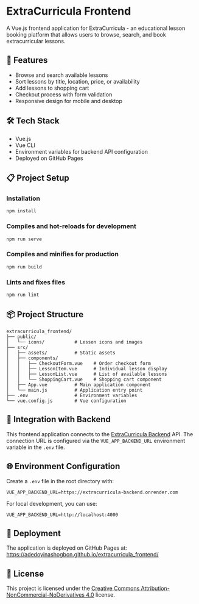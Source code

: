 # ExtraCurricula Frontend

A Vue.js frontend application for ExtraCurricula - an educational lesson booking platform that allows users to browse, search, and book extracurricular lessons.

## 🚀 Features

- Browse and search available lessons
- Sort lessons by title, location, price, or availability
- Add lessons to shopping cart
- Checkout process with form validation
- Responsive design for mobile and desktop

## 🛠️ Tech Stack

- Vue.js
- Vue CLI
- Environment variables for backend API configuration
- Deployed on GitHub Pages

## 📋 Project Setup

### Installation

```
npm install
```

### Compiles and hot-reloads for development

```
npm run serve
```

### Compiles and minifies for production

```
npm run build
```

### Lints and fixes files

```
npm run lint
```

## 📦 Project Structure

```
extracurricula_frontend/
├── public/
│   └── icons/           # Lesson icons and images
├── src/
│   ├── assets/          # Static assets
│   ├── components/
│   │   ├── CheckoutForm.vue    # Order checkout form
│   │   ├── LessonItem.vue      # Individual lesson display
│   │   ├── LessonList.vue      # List of available lessons
│   │   └── ShoppingCart.vue    # Shopping cart component
│   ├── App.vue          # Main application component
│   └── main.js          # Application entry point
├── .env                 # Environment variables
└── vue.config.js        # Vue configuration
```

## 🔄 Integration with Backend

This frontend application connects to the [ExtraCurricula Backend](https://github.com/adedoyinashogbon/extracurricula_backend) API. The connection URL is configured via the `VUE_APP_BACKEND_URL` environment variable in the `.env` file.

## 🌐 Environment Configuration

Create a `.env` file in the root directory with:

```
VUE_APP_BACKEND_URL=https://extracurricula-backend.onrender.com
```

For local development, you can use:

```
VUE_APP_BACKEND_URL=http://localhost:4000
```

## 🚀 Deployment

The application is deployed on GitHub Pages at:
https://adedoyinashogbon.github.io/extracurricula_frontend/

## 📝 License

This project is licensed under the [Creative Commons Attribution-NonCommercial-NoDerivatives 4.0](https://creativecommons.org/licenses/by-nc-nd/4.0/) license.
